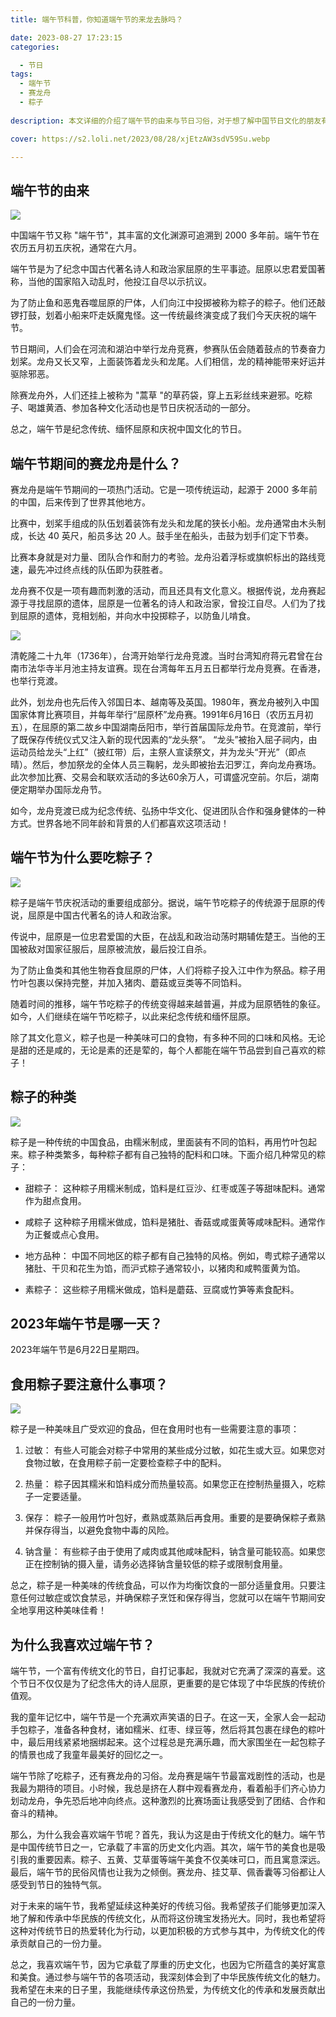 ```yaml
---
title: 端午节科普，你知道端午节的来龙去脉吗？

date: 2023-08-27 17:23:15
categories:

  - 节日
tags:
  - 端午节
  - 赛龙舟
  - 粽子
  
description: 本文详细的介绍了端午节的由来与节日习俗，对于想了解中国节日文化的朋友有很大的帮助。

cover: https://s2.loli.net/2023/08/28/xjEtzAW3sdV59Su.webp

---
```


## 端午节的由来

![](https://s2.loli.net/2023/08/28/xjEtzAW3sdV59Su.webp)

中国端午节又称 "端午节"，其丰富的文化渊源可追溯到 2000 多年前。端午节在农历五月初五庆祝，通常在六月。

端午节是为了纪念中国古代著名诗人和政治家屈原的生平事迹。屈原以忠君爱国著称，当他的国家陷入动乱时，他投江自尽以示抗议。

为了防止鱼和恶鬼吞噬屈原的尸体，人们向江中投掷被称为粽子的粽子。他们还敲锣打鼓，划着小船来吓走妖魔鬼怪。这一传统最终演变成了我们今天庆祝的端午节。

节日期间，人们会在河流和湖泊中举行龙舟竞赛，参赛队伍会随着鼓点的节奏奋力划桨。龙舟又长又窄，上面装饰着龙头和龙尾。人们相信，龙的精神能带来好运并驱除邪恶。

除赛龙舟外，人们还挂上被称为 "蒿草 "的草药袋，穿上五彩丝线来避邪。吃粽子、喝雄黄酒、参加各种文化活动也是节日庆祝活动的一部分。

总之，端午节是纪念传统、缅怀屈原和庆祝中国文化的节日。

## 端午节期间的赛龙舟是什么？

赛龙舟是端午节期间的一项热门活动。它是一项传统运动，起源于 2000 多年前的中国，后来传到了世界其他地方。

比赛中，划桨手组成的队伍划着装饰有龙头和龙尾的狭长小船。龙舟通常由木头制成，长达 40 英尺，船员多达 20 人。鼓手坐在船头，击鼓为划手们定下节奏。

比赛本身就是对力量、团队合作和耐力的考验。龙舟沿着浮标或旗帜标出的路线竞速，最先冲过终点线的队伍即为获胜者。

龙舟赛不仅是一项有趣而刺激的活动，而且还具有文化意义。根据传说，龙舟赛起源于寻找屈原的遗体，屈原是一位著名的诗人和政治家，曾投江自尽。人们为了找到屈原的遗体，竞相划船，并向水中投掷粽子，以防鱼儿啃食。

![](https://s2.loli.net/2023/08/28/SUyrALHCpkIDOVF.png)

清乾隆二十九年（1736年），台湾开始举行龙舟竞渡。当时台湾知府蒋元君曾在台南市法华寺半月池主持友谊赛。现在台湾每年五月五日都举行龙舟竞赛。在香港，也举行竞渡。

此外，划龙舟也先后传入邻国日本、越南等及英国。1980年，赛龙舟被列入中国国家体育比赛项目，并每年举行“屈原杯”龙舟赛。1991年6月16日（农历五月初五），在屈原的第二故乡中国湖南岳阳市，举行首届国际龙舟节。在竞渡前，举行了既保存传统仪式又注入新的现代因素的“龙头祭”。 “龙头”被抬入屈子祠内，由运动员给龙头“上红”（披红带）后，主祭人宣读祭文，并为龙头“开光”（即点晴）。然后，参加祭龙的全体人员三鞠躬，龙头即被抬去汩罗江，奔向龙舟赛场。此次参加比赛、交易会和联欢活动的多达60余万人，可谓盛况空前。尔后，湖南便定期举办国际龙舟节。

如今，龙舟竞渡已成为纪念传统、弘扬中华文化、促进团队合作和强身健体的一种方式。世界各地不同年龄和背景的人们都喜欢这项活动！

## 端午节为什么要吃粽子？

![](https://s2.loli.net/2023/08/28/mKRziZ568trcVqe.jpg)

粽子是端午节庆祝活动的重要组成部分。据说，端午节吃粽子的传统源于屈原的传说，屈原是中国古代著名的诗人和政治家。

传说中，屈原是一位忠君爱国的大臣，在战乱和政治动荡时期辅佐楚王。当他的王国被敌对国家征服后，屈原被流放，最后投江自杀。

为了防止鱼类和其他生物吞食屈原的尸体，人们将粽子投入江中作为祭品。粽子用竹叶包裹以保持完整，并加入猪肉、蘑菇或豆类等不同馅料。

随着时间的推移，端午节吃粽子的传统变得越来越普遍，并成为屈原牺牲的象征。如今，人们继续在端午节吃粽子，以此来纪念传统和缅怀屈原。

除了其文化意义，粽子也是一种美味可口的食物，有多种不同的口味和风格。无论是甜的还是咸的，无论是素的还是荤的，每个人都能在端午节品尝到自己喜欢的粽子！

## 粽子的种类

![](https://s2.loli.net/2023/08/28/O7Z6AvtWSE2yCuV.jpg)

粽子是一种传统的中国食品，由糯米制成，里面装有不同的馅料，再用竹叶包起来。粽子种类繁多，每种粽子都有自己独特的配料和口味。下面介绍几种常见的粽子：

- 甜粽子： 这种粽子用糯米制成，馅料是红豆沙、红枣或莲子等甜味配料。通常作为甜点食用。

- 咸粽子 这种粽子用糯米做成，馅料是猪肚、香菇或咸蛋黄等咸味配料。通常作为正餐或点心食用。

- 地方品种： 中国不同地区的粽子都有自己独特的风格。例如，粤式粽子通常以猪肚、干贝和花生为馅，而沪式粽子通常较小，以猪肉和咸鸭蛋黄为馅。

- 素粽子： 这些粽子用糯米做成，馅料是蘑菇、豆腐或竹笋等素食配料。

## 2023年端午节是哪一天？

2023年端午节是6月22日星期四。

## 食用粽子要注意什么事项？

![](https://s2.loli.net/2023/08/28/egcrbTCs269JRVx.jpg)

粽子是一种美味且广受欢迎的食品，但在食用时也有一些需要注意的事项：

1. 过敏： 有些人可能会对粽子中常用的某些成分过敏，如花生或大豆。如果您对食物过敏，在食用粽子前一定要检查粽子中的配料。

2. 热量： 粽子因其糯米和馅料成分而热量较高。如果您正在控制热量摄入，吃粽子一定要适量。

3. 保存： 粽子一般用竹叶包好，煮熟或蒸熟后再食用。重要的是要确保粽子煮熟并保存得当，以避免食物中毒的风险。

4. 钠含量： 有些粽子由于使用了咸肉或其他咸味配料，钠含量可能较高。如果您正在控制钠的摄入量，请务必选择钠含量较低的粽子或限制食用量。

总之，粽子是一种美味的传统食品，可以作为均衡饮食的一部分适量食用。只要注意任何过敏症或饮食禁忌，并确保粽子烹饪和保存得当，您就可以在端午节期间安全地享用这种美味佳肴！

## 为什么我喜欢过端午节？

端午节，一个富有传统文化的节日，自打记事起，我就对它充满了深深的喜爱。这个节日不仅仅是为了纪念伟大的诗人屈原，更重要的是它体现了中华民族的传统价值观。

我的童年记忆中，端午节是一个充满欢声笑语的日子。在这一天，全家人会一起动手包粽子，准备各种食材，诸如糯米、红枣、绿豆等，然后将其包裹在绿色的粽叶中，最后用线紧紧地捆绑起来。这个过程总是充满乐趣，而大家围坐在一起包粽子的情景也成了我童年最美好的回忆之一。

端午节除了吃粽子，还有赛龙舟的习俗。龙舟赛是端午节最富戏剧性的活动，也是我最为期待的项目。小时候，我总是挤在人群中观看赛龙舟，看着船手们齐心协力划动龙舟，争先恐后地冲向终点。这种激烈的比赛场面让我感受到了团结、合作和奋斗的精神。

那么，为什么我会喜欢端午节呢？首先，我认为这是由于传统文化的魅力。端午节是中国传统节日之一，它承载了丰富的历史文化内涵。其次，端午节的美食也是吸引我的重要因素。粽子、五黄、艾草蛋等端午美食不仅美味可口，而且寓意深远。最后，端午节的民俗风情也让我为之倾倒。赛龙舟、挂艾草、佩香囊等习俗都让人感受到节日的独特气氛。

对于未来的端午节，我希望延续这种美好的传统习俗。我希望孩子们能够更加深入地了解和传承中华民族的传统文化，从而将这份瑰宝发扬光大。同时，我也希望将这种对传统节日的热爱转化为行动，以更加积极的方式参与其中，为传统文化的传承贡献自己的一份力量。

总之，我喜欢端午节，因为它承载了厚重的历史文化，也因为它所蕴含的美好寓意和美食。通过参与端午节的各项活动，我深刻体会到了中华民族传统文化的魅力。我希望在未来的日子里，我能继续传承这份热爱，为传统文化的传承和发展贡献出自己的一份力量。





